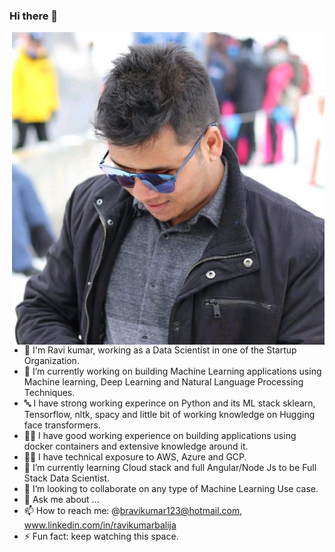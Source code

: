 ### Hi there 👋

<img src='1547058431229.jpeg' align='right' height='500px'>

- 🤠 I'm Ravi kumar, working as a Data Scientist in one of the Startup Organization.
- 🔭 I’m currently working on building Machine Learning applications using Machine learning, Deep Learning and Natural Language Processing Techniques.
- 🔤 I have strong working experince on Python and its ML stack sklearn, Tensorflow, nltk, spacy and little bit of working knowledge on Hugging face transformers.
- 🤾‍♂️ I have good working experience on building applications using docker containers and extensive knowledge around it.
- 👨‍💻 I have technical exposure to AWS, Azure and GCP.
- 🌱 I’m currently learning Cloud stack and full Angular/Node Js to be Full Stack Data Scientist.
- 👯 I’m looking to collaborate on any type of Machine Learning Use case.
- 💬 Ask me about ...
- 📫 How to reach me: @bravikumar123@hotmail.com, www.linkedin.com/in/ravikumarbalija
- ⚡ Fun fact: keep watching this space.
